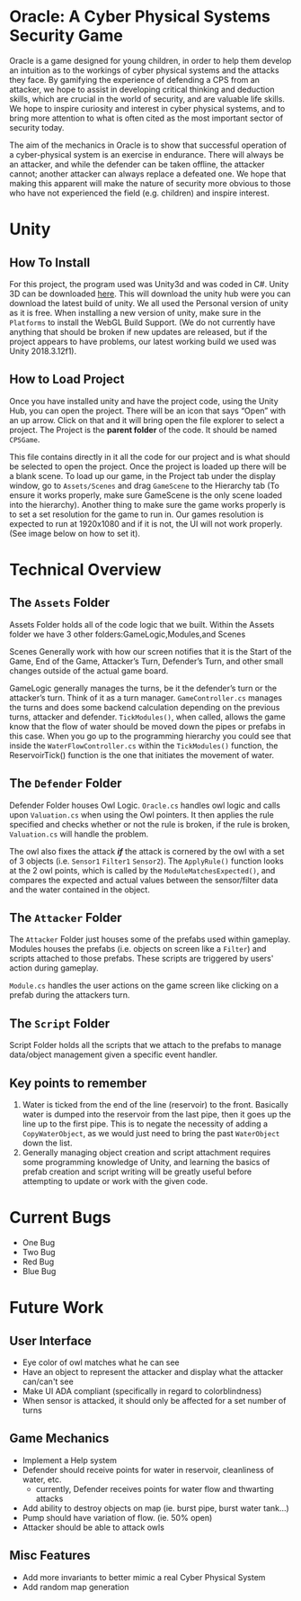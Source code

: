 # Oracle: A Cyber Physical Systems Security Game
Oracle is a game designed for young children, in order to help them develop
an intuition as to the workings of cyber physical systems and the attacks they
face. By gamifying the experience of defending a CPS from an attacker, we hope
to assist in developing critical thinking and deduction skills, which
are crucial in the world of security, and are valuable life skills.
We hope to inspire curiosity and interest in cyber physical systems, and to
bring more attention to what is often cited as the most important sector of
security today.

The aim of the mechanics in Oracle is to show that successful operation of a
cyber-physical system is an exercise in endurance. There will always be an
attacker, and while the defender can be taken offline, the attacker cannot;
another attacker can always replace a defeated one. We hope that making this
apparent will make the nature of security more obvious to those who have not
experienced the field (e.g. children) and inspire interest.

# Unity 
## How To Install
For this project, the program used was Unity3d and was coded in C#. Unity 3D can
be downloaded [here](https://unity3d.com/get-unity/download).
This will download the unity hub were you can download the
latest build of unity. We all used the Personal version of unity as it is free.
When installing a new version of unity, make sure in the `Platforms` to install
the WebGL Build Support. (We do not currently have anything that should be
broken if new updates are released, but if the project appears to have problems,
our latest working build we used was Unity 2018.3.12f1).
 
## How to Load Project
Once you have installed unity and have the project code, using the Unity Hub,
you can open the project. There will be an icon that says “Open” with an up
arrow. Click on that and it will bring open the file explorer to select a
project. The Project is the **parent folder** of the code. It should be named
`CPSGame`.

This file contains directly in it all the code for our project and is what
should be selected to open the project. Once the project is loaded up there will
be a blank scene. To load up our game, in the 
Project tab under the display window, go to `Assets/Scenes` and drag `GameScene`
to the Hierarchy tab (To ensure it works properly, make sure GameScene is
the only scene loaded into the hierarchy).
Another thing to make sure the game works properly is to set a set resolution
for the game to run in. Our games resolution is expected to run at 1920x1080 and
if it is not, the UI will not work properly. (See image below on how to set it).

# Technical Overview
## The `Assets` Folder
Assets Folder holds all of the code logic that we built.
Within the Assets folder we have 3 other folders:GameLogic,Modules,and Scenes

Scenes Generally work with how our screen notifies that it is the Start of the
Game, End of the Game, Attacker’s Turn, Defender’s Turn, and other small
changes outside of the actual game board.

GameLogic generally manages the turns, be it the defender’s turn or the
attacker’s turn. Think of it as a turn manager. `GameController.cs` manages the
turns and does some backend calculation depending on the previous turns,
attacker and defender. `TickModules()`, when called, allows the game know that
the flow of water should be moved down the pipes or prefabs in this case.
When you go up to the programming hierarchy you could see that inside the
`WaterFlowController.cs` within the `TickModules()` function, the
ReservoirTick() function is the one that initiates the movement of
water.

## The `Defender` Folder
Defender Folder houses Owl Logic.
`Oracle.cs` handles owl logic and calls upon `Valuation.cs` when
using the Owl pointers. It then applies the rule specified and checks whether or
not the rule is broken, if the rule is broken, `Valuation.cs` will handle the
problem.

The owl also fixes the attack _**if**_ the attack is cornered by the owl with a
set of 3 objects (i.e. `Sensor1` `Filter1` `Sensor2`). The `ApplyRule()`
function looks at the 2 owl points, which is called by the
`ModuleMatchesExpected()`, and compares the expected and actual values between
the sensor/filter data and the water contained
in the object.

## The `Attacker` Folder
The `Attacker` Folder just houses some of the prefabs used within gameplay.
Modules houses the prefabs (i.e. objects on screen like a `Filter`) and scripts
attached to those prefabs. These scripts are triggered by users' action during
gameplay.

`Module.cs` handles the user actions on the game screen like clicking on a
prefab during the attackers turn.

## The `Script` Folder
Script Folder holds all the scripts that we attach to the prefabs to manage
data/object management given a specific event handler.

## Key points to remember
  1. Water is ticked from the end of the line (reservoir) to the front.
  Basically water is dumped into the reservoir from the last pipe, then it goes
  up the line up to the first pipe. This is to negate the necessity of adding a
  `CopyWaterObject`, as we would just need to bring the past `WaterObject`
  down the list.
  2. Generally managing object creation and script attachment requires some
  programming knowledge of Unity, and learning the basics of prefab creation and
  script writing will be greatly useful before attempting to update or work with
  the given code.

# Current Bugs
  - One Bug
  - Two Bug
  - Red Bug
  - Blue Bug

# Future Work
## User Interface
  - Eye color of owl matches what he can see
  - Have an object to represent the attacker and display what the attacker can/can't see
  - Make UI ADA compliant (specifically in regard to colorblindness)
  - When sensor is attacked, it should only be affected for a set number of turns

## Game Mechanics
  - Implement a Help system
  - Defender should receive points for water in reservoir, cleanliness of water, etc.
    + currently, Defender receives points for water flow and thwarting attacks
  - Add ability to destroy objects on map (ie. burst pipe, burst water tank…)
  - Pump should have variation of flow. (ie. 50% open)
  - Attacker should be able to attack owls

## Misc Features
  - Add more invariants to better mimic a real Cyber Physical System
  - Add random map generation
